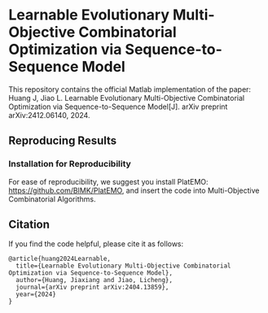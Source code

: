 # Learnable Evolutionary Multi-Objective Combinatorial Optimization via Sequence-to-Sequence Model

This repository contains the official Matlab implementation of the paper:
Huang J, Jiao L. Learnable Evolutionary Multi-Objective Combinatorial Optimization via Sequence-to-Sequence Model[J]. arXiv preprint arXiv:2412.06140, 2024.

## Reproducing Results

### Installation for Reproducibility

For ease of reproducibility, we suggest you install PlatEMO: https://github.com/BIMK/PlatEMO, and insert the code into Multi-Objective Combinatorial Algorithms.

## Citation

If you find the code helpful, please cite it as follows:

```
@article{huang2024Learnable,
  title={Learnable Evolutionary Multi-Objective Combinatorial Optimization via Sequence-to-Sequence Model},
  author={Huang, Jiaxiang and Jiao, Licheng},
  journal={arXiv preprint arXiv:2404.13859},
  year={2024}
}
```

